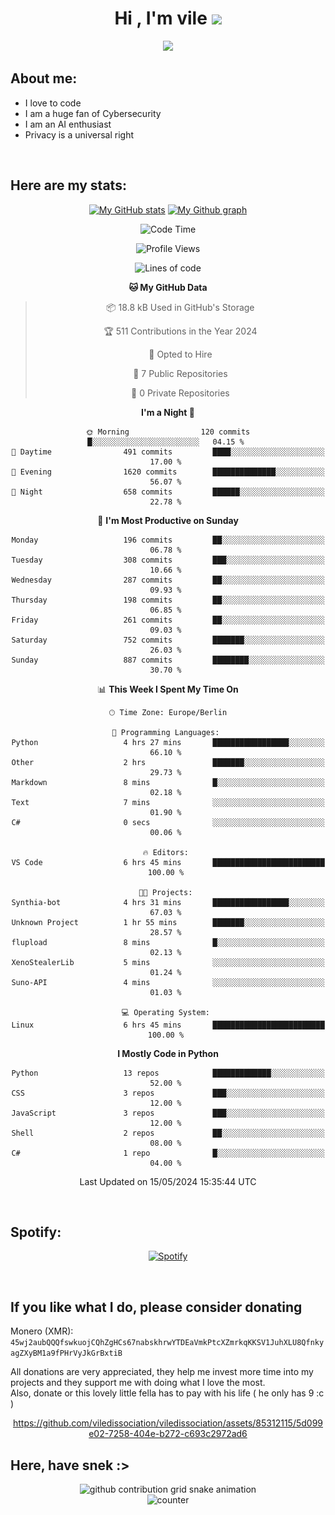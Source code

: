 <h1 align="center">Hi , I'm vile <img src="https://media.giphy.com/media/hvRJCLFzcasrR4ia7z/giphy.gif" width="35"></h1>
<p align="center">
  <a href="https://github.com/viledissociation"><img src="https://readme-typing-svg.demolab.com?font=Roboto+Mono&weight=300&size=28&duration=4000&pause=100&color=C109F7&center=true&vCenter=true&width=580&height=127&lines=I'm+a+programmer;I'm+an+AI+enthusiast;I'm+a+big+fan+of+Neural+Networks;I'm+interested+in+Computer+Science;I+love+Cybersecurity;By+the+way+I+use+Arch+%F0%9F%92%80"></a>
</p>

## About me:

- I love to code
- I am a huge fan of Cybersecurity
- I am an AI enthusiast
- Privacy is a universal right

<br>

## Here are my stats:

<div align="center">
    
 [![My GitHub stats](https://github-readme-stats.vercel.app/api?username=vilewired&count_private=true&show_icons=true&theme=radical)](https://github.com/vilewired)
 [![My Github graph](http://github-profile-summary-cards.vercel.app/api/cards/profile-details?username=vilewired&theme=radical)](https://github.com/vilewired)

<!--START_SECTION:waka-->
![Code Time](http://img.shields.io/badge/Code%20Time-309%20hrs%2036%20mins-blue)

![Profile Views](http://img.shields.io/badge/Profile%20Views-1-blue)

![Lines of code](https://img.shields.io/badge/From%20Hello%20World%20I%27ve%20Written-181.0%20thousand%20lines%20of%20code-blue)

**🐱 My GitHub Data** 

> 📦 18.8 kB Used in GitHub's Storage 
 > 
> 🏆 511 Contributions in the Year 2024
 > 
> 💼 Opted to Hire
 > 
> 📜 7 Public Repositories 
 > 
> 🔑 0 Private Repositories 
 > 
**I'm a Night 🦉** 

```text
🌞 Morning                120 commits         █░░░░░░░░░░░░░░░░░░░░░░░░   04.15 % 
🌆 Daytime                491 commits         ████░░░░░░░░░░░░░░░░░░░░░   17.00 % 
🌃 Evening                1620 commits        ██████████████░░░░░░░░░░░   56.07 % 
🌙 Night                  658 commits         ██████░░░░░░░░░░░░░░░░░░░   22.78 % 
```
📅 **I'm Most Productive on Sunday** 

```text
Monday                   196 commits         ██░░░░░░░░░░░░░░░░░░░░░░░   06.78 % 
Tuesday                  308 commits         ███░░░░░░░░░░░░░░░░░░░░░░   10.66 % 
Wednesday                287 commits         ██░░░░░░░░░░░░░░░░░░░░░░░   09.93 % 
Thursday                 198 commits         ██░░░░░░░░░░░░░░░░░░░░░░░   06.85 % 
Friday                   261 commits         ██░░░░░░░░░░░░░░░░░░░░░░░   09.03 % 
Saturday                 752 commits         ███████░░░░░░░░░░░░░░░░░░   26.03 % 
Sunday                   887 commits         ████████░░░░░░░░░░░░░░░░░   30.70 % 
```


📊 **This Week I Spent My Time On** 

```text
🕑︎ Time Zone: Europe/Berlin

💬 Programming Languages: 
Python                   4 hrs 27 mins       █████████████████░░░░░░░░   66.10 % 
Other                    2 hrs               ███████░░░░░░░░░░░░░░░░░░   29.73 % 
Markdown                 8 mins              █░░░░░░░░░░░░░░░░░░░░░░░░   02.18 % 
Text                     7 mins              ░░░░░░░░░░░░░░░░░░░░░░░░░   01.90 % 
C#                       0 secs              ░░░░░░░░░░░░░░░░░░░░░░░░░   00.06 % 

🔥 Editors: 
VS Code                  6 hrs 45 mins       █████████████████████████   100.00 % 

🐱‍💻 Projects: 
Synthia-bot              4 hrs 31 mins       █████████████████░░░░░░░░   67.03 % 
Unknown Project          1 hr 55 mins        ███████░░░░░░░░░░░░░░░░░░   28.57 % 
flupload                 8 mins              █░░░░░░░░░░░░░░░░░░░░░░░░   02.13 % 
XenoStealerLib           5 mins              ░░░░░░░░░░░░░░░░░░░░░░░░░   01.24 % 
Suno-API                 4 mins              ░░░░░░░░░░░░░░░░░░░░░░░░░   01.03 % 

💻 Operating System: 
Linux                    6 hrs 45 mins       █████████████████████████   100.00 % 
```

**I Mostly Code in Python** 

```text
Python                   13 repos            █████████████░░░░░░░░░░░░   52.00 % 
CSS                      3 repos             ███░░░░░░░░░░░░░░░░░░░░░░   12.00 % 
JavaScript               3 repos             ███░░░░░░░░░░░░░░░░░░░░░░   12.00 % 
Shell                    2 repos             ██░░░░░░░░░░░░░░░░░░░░░░░   08.00 % 
C#                       1 repo              █░░░░░░░░░░░░░░░░░░░░░░░░   04.00 % 
```




 Last Updated on 15/05/2024 15:35:44 UTC
<!--END_SECTION:waka-->
</div>
<br>

## Spotify:

<div align="center">

[![Spotify](https://whois-hoeless.vercel.app/api/spotify?background_color=0d1117&border_color=090d13)](https://open.spotify.com/user/heanchenhorst)
</div>

<br>

## If you like what I do, please consider donating

Monero (XMR): ```45wj2aubQQQfswkuojCQhZgHCs67nabskhrwYTDEaVmkPtcXZmrkqKKSV1JuhXLU8QfnkyagZXyBM1a9fPHrVyJkGrBxtiB```

All donations are very appreciated, they help me invest more time into my projects and they support me with doing what I love the most.  
Also, donate or this lovely little fella has to pay with his life (  he only has 9 :c  )

<div align="center">


https://github.com/viledissociation/viledissociation/assets/85312115/5d099e02-7258-404e-b272-c693c2972ad6


</div>

## Here, have snek :>
<div align="center">
<picture>
  <source media="(prefers-color-scheme: dark)" srcset="https://raw.githubusercontent.com/vilewired/vilewired/output/github-contribution-grid-snake-dark.svg">
  <source media="(prefers-color-scheme: light)" srcset="https://raw.githubusercontent.com/vilewired/vilewired/output/github-contribution-grid-snake.svg">
  <img alt="github contribution grid snake animation" src="https://raw.githubusercontent.com/vilewired/vilewired/output/github-contribution-grid-snake.svg">
</div>

<div align="center">
  <img src="https://moe-counter.glitch.me/get/@hoeless_count?theme=rule34" alt="counter" />
</div>
